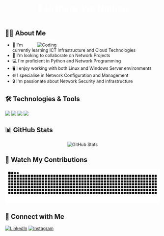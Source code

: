
<div style="position: relative;">
  <div style="background-image: url('network2.png'); background-repeat: repeat; min-height: 100vh; filter: blur(4px); position: absolute; width: 100%; height: 100%;"></div>
  <div style="position: relative; z-index: 1;">
<h1 style="color: white; text-align: center; padding: 20px;">👋 Hi there, I'm Nathan</h1>



## 👨‍💻 About Me
<img align="right" alt="Coding" width="400" src="https://media.giphy.com/media/qgQUggAC3Pfv687qPC/giphy.gif">

- 📝 I'm currently learning ICT Infrastructure and Cloud Technologies
- 👯 I'm looking to collaborate on Network Projects
- 💻 I'm proficient in Python and Network Programming
- 🖥️ I enjoy working with both Linux and Windows Server environments
- 🌐 I specialise in Network Configuration and Management
- 🔒 I'm passionate about Network Security and Infrastructure

## 🛠️ Technologies & Tools
![](https://img.shields.io/badge/Code-Python-informational?style=flat&logo=python&logoColor=white&color=2bbc8a)
![](https://img.shields.io/badge/OS-Linux-informational?style=flat&logo=linux&logoColor=white&color=2bbc8a)
![](https://img.shields.io/badge/OS-Windows_Server-informational?style=flat&logo=windows&logoColor=white&color=2bbc8a)
![](https://img.shields.io/badge/Skill-Networking-informational?style=flat&logo=cisco&logoColor=white&color=2bbc8a)


## 📊 GitHub Stats
<p align="center">
    <img src="https://github-readme-stats.vercel.app/api?username=Nate2898&show_icons=true&theme=dark" alt="GitHub Stats"/>
</p>

## 🐍 Watch My Contributions
<p align="center">
  <img src="https://raw.githubusercontent.com/Nate2898/nate2898.github.io/output/github-contribution-grid-snake.svg" alt="Snake Animation"/>
</p>

## 🤝 Connect with Me
[![LinkedIn](https://img.shields.io/badge/LinkedIn-blue?style=flat-square&logo=linkedin)](https://www.linkedin.com/in/nathan-d1998/)
[![Instagram](https://img.shields.io/badge/Instagram-blue?style=flat-square&logo=instagram)](https://www.instagram.com/natedog2898/)

</div>
</div>